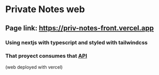 # Private Notes web

## Page link: https://priv-notes-front.vercel.app

### Using nextjs with typescript and styled with tailwindcss

### That proyect consumes that [API](https://github.com/chemokita13/private-notes-back-2)

(web deployed with vercel)
